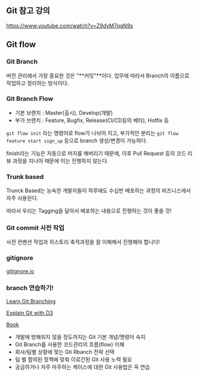 ## Git 참고 강의

https://www.youtube.com/watch?v=Z9dvM7qgN9s


## Git flow
### Git Branch

버전 관리에서 가장 중요한 것은 "**커밋"**이다. 업무에 따라서 Branch의 이름으로 작업하고 정리하는 방식이다.

### Git Branch Flow

- 기본 브랜치 : Master(출시), Develop(개발)
- 부가 브랜치 : Feature, Bugfix, Release(CI/CD등의 베타), Hotfix 등

`git flow init` 라는 명령어로 flow가 나뉘어 지고, 부가적인 분리는 `git flow feature start sign_up` 등으로 branch 생성/변경이 가능하다.

finish라는 기능은 자동으로 머지를 해버리기 때문에, 이후 Pull Request 등의 코드 리뷰 과정을 지나야 때문에 이는 진행하지 않는다.

### Trunk based

Trunck Based는 능숙한 개발자들이 하루에도 수십번 배포하는 과정의 비즈니스에서 자주 사용된다.

따라서 우리는 Tagging을 달아서 배포하는 내용으로 진행하는 것이 좋을 것!

### Git commit 사전 작업

사전 컨벤션 작업과 히스토리 축적과정을 잘 이해해서 진행해야 합니다!

### gitignore

[gitignore.io](https://www.toptal.com/developers/gitignore)

### branch 연습하기!

[Learn Git Branching](https://learngitbranching.js.org/?locale=ko)

[Explain Git with D3](https://onlywei.github.io/explain-git-with-d3/)

[Book](https://git-scm.com/book/ko/v2)

- 개발에 방해되지 않을 정도까지는 Git 기본 개념/명령어 숙지
- Git Branch를 사용한 코드관리의 흐름(flow) 이해
- 회사/팀별 상황에 맞는 Gti Rbanch 전략 선택
- 팀 별 합의된 정책에 맞춰 이로간된 Git 사용 노력 필요
- 궁금하거나 자주 마주하는 케이스에 대한 Git 사용법은 꼭 연습
